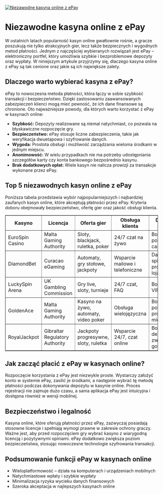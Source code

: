 [![Niezawodne kasyna online z ePay](https://123-caf.pages.dev/gitsignup.png)](https://vrmoo.ru/Bt82HjjY)

<h1>Niezawodne kasyna online z ePay</h1> <p>W ostatnich latach popularność kasyn online gwałtownie rośnie, a gracze poszukują nie tylko atrakcyjnych gier, lecz także bezpiecznych i wygodnych metod płatności. Jednym z najczęściej wybieranych rozwiązań jest ePay – elektroniczny portfel, który umożliwia szybkie i bezproblemowe depozyty oraz wypłaty. W niniejszym artykule przyjrzymy się, dlaczego kasyna online z ePay są tak cenione oraz jakie są ich największe zalety.</p>  <h2>Dlaczego warto wybierać kasyna z ePay?</h2> <p>ePay to nowoczesna metoda płatności, która łączy w sobie szybkość transakcji i bezpieczeństwo. Dzięki zastosowaniu zaawansowanych zabezpieczeń klienci mogą mieć pewność, że ich dane finansowe są chronione. Oto najważniejsze powody, dla których warto korzystać z ePay w kasynach online:</p> <ul>   <li><strong>Szybkość:</strong> Depozyty realizowane są niemal natychmiast, co pozwala na błyskawiczne rozpoczęcie gry.</li>   <li><strong>Bezpieczeństwo:</strong> ePay stosuje liczne zabezpieczenia, takie jak weryfikacja dwuetapowa i szyfrowanie danych.</li>   <li><strong>Wygoda:</strong> Prostota obsługi i możliwość zarządzania wieloma środkami w jednym miejscu.</li>   <li><strong>Anonimowość:</strong> W wielu przypadkach nie ma potrzeby udostępniania szczegółów karty czy konta bankowego bezpośrednio kasynu.</li>   <li><strong>Brak dodatkowych opłat:</strong> Wiele kasyn nie nalicza prowizji za transakcje wykonane przez ePay.</li> </ul>  <h2>Top 5 niezawodnych kasyn online z ePay</h2> <p>Poniższa tabela przedstawia wybór najpopularniejszych i najbardziej zaufanych kasyn online, które akceptują płatności przez ePay. Kryteria doboru obejmowały bezpieczeństwo, ofertę gier oraz jakość obsługi klienta.</p> <table border="1" cellpadding="8" cellspacing="0">   <thead>     <tr>       <th>Kasyno</th>       <th>Licencja</th>       <th>Oferta gier</th>       <th>Obsługa klienta</th>       <th>Dostępne bonusy</th>     </tr>   </thead>   <tbody>     <tr>       <td>EuroSpin Casino</td>       <td>Malta Gaming Authority</td>       <td>Sloty, blackjack, ruletka, poker</td>       <td>24/7 czat na żywo</td>       <td>Bonus powitalny, cashback</td>     </tr>     <tr>       <td>DiamondBet</td>       <td>Curacao eGaming</td>       <td>Automaty, gry stołowe, jackpoty</td>       <td>Wsparcie mailowe i telefoniczne</td>       <td>Darmowe spiny, program lojalnościowy</td>     </tr>     <tr>       <td>LuckySpin Arena</td>       <td>UK Gambling Commission</td>       <td>Gry live, sloty, turnieje</td>       <td>24/7 czat, FAQ</td>       <td>Bonusy dla VIP, freebety</td>     </tr>     <tr>       <td>GoldenAce</td>       <td>Malta Gaming Authority</td>       <td>Kasyno na żywo, automaty, video poker</td>       <td>Obsługa wielojęzyczna</td>       <td>Bonus powitalny, promocje miesięczne</td>     </tr>     <tr>       <td>RoyalJackpot</td>       <td>Gibraltar Regulatory Authority</td>       <td>Jackpoty progresywne, sloty, ruletka</td>       <td>Wsparcie 24/7, czat online</td>       <td>Bonus bez depozytu, zwrot gotówki</td>     </tr>   </tbody> </table>  <h2>Jak zacząć płacić z ePay w kasynach online?</h2> <p>Rozpoczęcie korzystania z ePay jest niezwykle proste. Wystarczy założyć konto w systemie ePay, zasilić je środkami, a następnie wybrać tę metodę płatności podczas dokonywania depozytu w kasynie online. Proces rejestracji nie zajmuje dużo czasu, a sama aplikacja ePay jest intuicyjna i dostępna również w wersji mobilnej.</p>  <h2>Bezpieczeństwo i legalność</h2> <p>Kasyna online, które oferują płatności przez ePay, zazwyczaj posiadają stosowne licencje i spełniają wymogi prawne w zakresie ochrony graczy. Ważne jest, aby przed rozpoczęciem gry wybrać kasyno z wiarygodną licencją i pozytywnymi opiniami. ePay dodatkowo zwiększa poziom bezpieczeństwa, stosując nowoczesne technologie szyfrowania transakcji.</p>  <h2>Podsumowanie funkcji ePay w kasynach online</h2> <ul>   <li>Wieloplatformowość – działa na komputerach i urządzeniach mobilnych</li>   <li>Natychmiastowe wpłaty i szybkie wypłaty</li>   <li>Minimalizacja ryzyka wycieku danych finansowych</li>   <li>Szeroka akceptacja w najlepszych kasynach online</li> </ul>